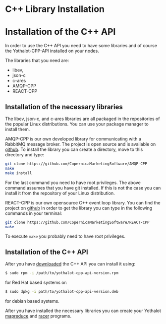 # C++ Library Installation

# Installation of the C++ API

In order to use the C++ API you need to have some libraries and of course
the Yothalot-CPP-API installed on your nodes.

The libraries that you need are:
*   libev, 
*   json-c
*   c-ares
*   AMQP-CPP
*   REACT-CPP

## Installation of the necessary libraries

The libev, json-c, and c-ares libraries are all packaged in the repositories
of the popular Linux distributions. You can use your package manager to install
them.

AMQP-CPP is our own developed library for communicating with a RabbitMQ
message broker. The project is open source and is available on 
[github](https://github.com/CopernicaMarketingSoftware/AMQP-CPP).
To install the library you can create a directory, move to this directory and type:

```bash
git clone https://github.com/CopernicaMarketingSoftware/AMQP-CPP
make
make install
```
For the last command you need to have root privileges. The above command
assumes that you have git installed. If this is not the case you can install
it from the repository of your Linux distribution.


REACT-CPP is our own opensource C++ event loop library. You can find the project
on [github](https://github.com/CopernicaMarketingSoftware/REACT-CPP)
In order to get the library you can type in the following commands in 
your terminal:
```bash
git clone https://github.com/CopernicaMarketingSoftware/REACT-CPP
make
```
To execute `make` you probably need to have root privileges.

## Installation of the C++ API
After you have [downloaded](/download) the C++ API you can install it 
using:

```bash
$ sudo rpm -i /path/to/yothalot-cpp-api-version.rpm
```
for Red Hat based systems or:
```bash
$ sudo dpkg -i path/to/yothalot-cpp-api-version.deb
```
for debian based systems.

After you have installed the necessary libraries you can create your 
Yothalot [mapreduce](copernica-docs:Yothalot/cpp-program "MapReduce program")
and [racer](copernica-docs:Yothalot/cpp-program-race "Racer program") programs.
